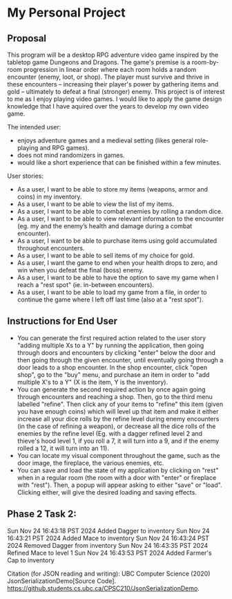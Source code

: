 # My Personal Project

## Proposal

This program will be a desktop RPG adventure video game inspired by the tabletop game Dungeons and Dragons. The game's premise is a room-by-room progression in linear order where each room holds a random encounter (enemy, loot, or shop). The player must survive and thrive in these encounters – increasing their player's power by gathering items and gold – ultimately to defeat a final (stronger) enemy. 
This project is of interest to me as I enjoy playing video games. I would like to apply the game design knowledge that I have aquired over the years to develop my own video game.

The intended user:
- enjoys adventure games and a medieval setting (likes general role-playing and RPG games).
- does not mind randomizers in games.
- would like a short experience that can be finished within a few minutes.

User stories:
- As a user, I want to be able to store my items (weapons, armor and coins) in my inventory.
- As a user, I want to be able to view the list of my items.
- As a user, I want to be able to combat enemies by rolling a random dice.
- As a user, I want to be able to view relevant information to the encounter (eg. my and the enemy’s health and damage during a combat encounter).
- As a user, I want to be able to purchase items using gold accumulated throughout encounters.
- As a user, I want to be able to sell items of my choice for gold.
- As a user, I want the game to end when your health drops to zero, and win when you defeat the final (boss) enemy.
- As a user, I want to be able to have the option to save my game when I reach a "rest spot" (ie. in-between encounters).
- As a user, I want to be able to load my game from a file, in order to continue the game where I left off last time (also at a "rest spot").

## Instructions for End User
- You can generate the first required action related to the user story "adding multiple Xs to a Y" by running the application, then going through doors and encounters by clicking "enter" below the door and then going through the given encounter, until eventually going through a door leads to a shop encounter. In the shop encounter, click "open shop", go to the "buy" menu, and purchase an item in order to "add multiple X's to a Y" (X is the item, Y is the inventory).
- You can generate the second required action by once again going through encounters and reaching a shop. Then, go to the third menu labelled "refine". Then click any of your items to "refine" this item (given you have enough coins) which will level up that item and make it either increase all your dice rolls by the refine level during enemy encounters (in the case of refining a weapon), or decrease all the dice rolls of the enemies by the refine level (Eg. with a dagger refined level 2 and thieve's hood level 1, if you roll a 7, it will turn into a 9, and if the enemy rolled a 12, it will turn into an 11).
- You can locate my visual component throughout the game, such as the door image, the fireplace, the various enemies, etc.
- You can save and load the state of my application by clicking on "rest" when in a regular room (the room with a door with "enter" or fireplace with "rest"). Then, a popup will appear asking to either "save" or "load". Clicking either, will give the desired loading and saving effects.

## Phase 2 Task 2:
Sun Nov 24 16:43:18 PST 2024
Added Dagger to inventory
Sun Nov 24 16:43:21 PST 2024
Added Mace to inventory
Sun Nov 24 16:43:24 PST 2024
Removed Dagger from inventory
Sun Nov 24 16:43:35 PST 2024
Refined Mace to level 1
Sun Nov 24 16:43:53 PST 2024
Added Farmer's Cap to inventory

Citation (for JSON reading and writing):
  UBC Computer Science (2020) JsonSerializationDemo[Source Code]. https://github.students.cs.ubc.ca/CPSC210/JsonSerializationDemo.
